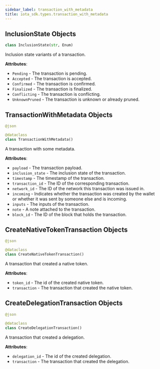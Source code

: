 ```yaml
---
sidebar_label: transaction_with_metadata
title: iota_sdk.types.transaction_with_metadata
---
```


## InclusionState Objects

```python
class InclusionState(str, Enum)
```

Inclusion state variants of a transaction.

**Attributes**:

- `Pending` - The transaction is pending.
- `Accepted` - The transaction is accepted.
- `Confirmed` - The transaction is confirmed.
- `Finalized` - The transaction is finalized.
- `Conflicting` - The transaction is conflicting.
- `UnknownPruned` - The transaction is unknown or already pruned.

## TransactionWithMetadata Objects

```python
@json

@dataclass
class TransactionWithMetadata()
```

A transaction with some metadata.

**Attributes**:

- `payload` - The transaction payload.
- `inclusion_state` - The inclusion state of the transaction.
- `timestamp` - The timestamp of the transaction.
- `transaction_id` - The ID of the corresponding transaction.
- `network_id` - The ID of the network this transaction was issued in.
- `incoming` - Indicates whether the transaction was created by the wallet or whether it was sent by someone else and is incoming.
- `inputs` - The inputs of the transaction.
- `note` - A note attached to the transaction.
- `block_id` - The ID of the block that holds the transaction.

## CreateNativeTokenTransaction Objects

```python
@json

@dataclass
class CreateNativeTokenTransaction()
```

A transaction that created a native token.

**Attributes**:

- `token_id` - The id of the created native token.
- `transaction` - The transaction that created the native token.

## CreateDelegationTransaction Objects

```python
@json

@dataclass
class CreateDelegationTransaction()
```

A transaction that created a delegation.

**Attributes**:

- `delegation_id` - The id of the created delegation.
- `transaction` - The transaction that created the delegation.

